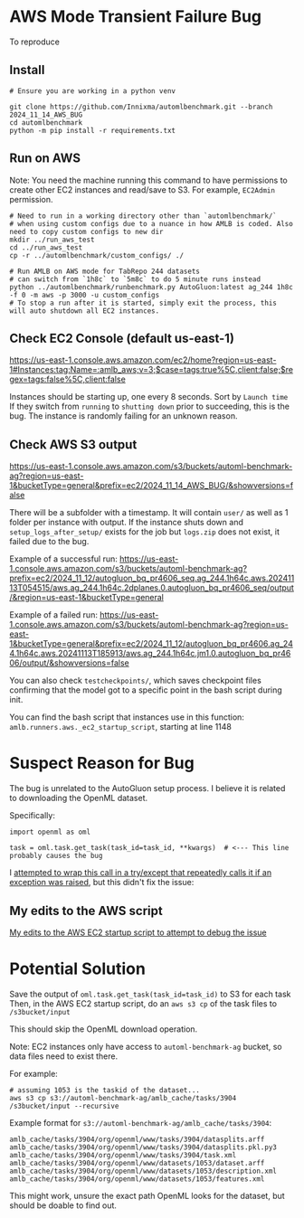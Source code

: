# AWS Mode Transient Failure Bug

To reproduce

## Install

```
# Ensure you are working in a python venv

git clone https://github.com/Innixma/automlbenchmark.git --branch 2024_11_14_AWS_BUG
cd automlbenchmark
python -m pip install -r requirements.txt
```

## Run on AWS

Note: You need the machine running this command to have permissions to create other EC2 instances and read/save to S3.
For example, `EC2Admin` permission.

```
# Need to run in a working directory other than `automlbenchmark/` 
# when using custom configs due to a nuance in how AMLB is coded. Also need to copy custom configs to new dir
mkdir ../run_aws_test
cd ../run_aws_test
cp -r ../automlbenchmark/custom_configs/ ./

# Run AMLB on AWS mode for TabRepo 244 datasets
# can switch from `1h8c` to `5m8c` to do 5 minute runs instead
python ../automlbenchmark/runbenchmark.py AutoGluon:latest ag_244 1h8c -f 0 -m aws -p 3000 -u custom_configs
# To stop a run after it is started, simply exit the process, this will auto shutdown all EC2 instances.
```

## Check EC2 Console (default us-east-1)

https://us-east-1.console.aws.amazon.com/ec2/home?region=us-east-1#Instances:tag:Name=:amlb_aws;v=3;$case=tags:true%5C,client:false;$regex=tags:false%5C,client:false

Instances should be starting up, one every 8 seconds. Sort by `Launch time`
If they switch from `running` to `shutting down` prior to succeeding, this is the bug.
The instance is randomly failing for an unknown reason.

## Check AWS S3 output

https://us-east-1.console.aws.amazon.com/s3/buckets/automl-benchmark-ag?region=us-east-1&bucketType=general&prefix=ec2/2024_11_14_AWS_BUG/&showversions=false

There will be a subfolder with a timestamp. It will contain `user/` as well as 1 folder per instance with output.
If the instance shuts down and `setup_logs_after_setup/` exists for the job but `logs.zip` does not exist, it failed due to the bug.

Example of a successful run: https://us-east-1.console.aws.amazon.com/s3/buckets/automl-benchmark-ag?prefix=ec2/2024_11_12/autogluon_bq_pr4606_seq.ag_244.1h64c.aws.20241113T054515/aws.ag_244.1h64c.2dplanes.0.autogluon_bq_pr4606_seq/output/&region=us-east-1&bucketType=general

Example of a failed run: https://us-east-1.console.aws.amazon.com/s3/buckets/automl-benchmark-ag?region=us-east-1&bucketType=general&prefix=ec2/2024_11_12/autogluon_bq_pr4606.ag_244.1h64c.aws.20241113T185913/aws.ag_244.1h64c.jm1.0.autogluon_bq_pr4606/output/&showversions=false

You can also check `testcheckpoints/`, which saves checkpoint files confirming that the model got to a specific point in the bash script during init.

You can find the bash script that instances use in this function: `amlb.runners.aws._ec2_startup_script`, starting at line 1148

# Suspect Reason for Bug

The bug is unrelated to the AutoGluon setup process.
I believe it is related to downloading the OpenML dataset.

Specifically:

```
import openml as oml

task = oml.task.get_task(task_id=task_id, **kwargs)  # <--- This line probably causes the bug
```

I [attempted to wrap this call in a try/except that repeatedly calls it if an exception was raised](https://github.com/openml/automlbenchmark/commit/9cd3e0edc90bc8f8c31e8b94dda82fc165fb81c1#diff-6ed158b2d6a6db0a95e6e33a7f8c04c53b95c1fc6a06abe78a18464d1264e12e), but this didn't fix the issue:

## My edits to the AWS script

[My edits to the AWS EC2 startup script to attempt to debug the issue](https://github.com/openml/automlbenchmark/commit/08a04cca9ae3352bbe3d7bdbfc6875ee79f47f79#diff-2c1cba9670c9aa9e0a951493d190e3b4fd73f6048fc16afb618fc681fa08fcb3)

# Potential Solution

Save the output of `oml.task.get_task(task_id=task_id)` to S3 for each task
Then, in the AWS EC2 startup script, do an `aws s3 cp` of the task files to `/s3bucket/input`

This should skip the OpenML download operation.

Note: EC2 instances only have access to `automl-benchmark-ag` bucket, so data files need to exist there.

For example:

```
# assuming 1053 is the taskid of the dataset...
aws s3 cp s3://automl-benchmark-ag/amlb_cache/tasks/3904 /s3bucket/input --recursive
```

Example format for `s3://automl-benchmark-ag/amlb_cache/tasks/3904`:

```
amlb_cache/tasks/3904/org/openml/www/tasks/3904/datasplits.arff
amlb_cache/tasks/3904/org/openml/www/tasks/3904/datasplits.pkl.py3
amlb_cache/tasks/3904/org/openml/www/tasks/3904/task.xml
amlb_cache/tasks/3904/org/openml/www/datasets/1053/dataset.arff
amlb_cache/tasks/3904/org/openml/www/datasets/1053/description.xml
amlb_cache/tasks/3904/org/openml/www/datasets/1053/features.xml
```


This might work, unsure the exact path OpenML looks for the dataset, but should be doable to find out.
